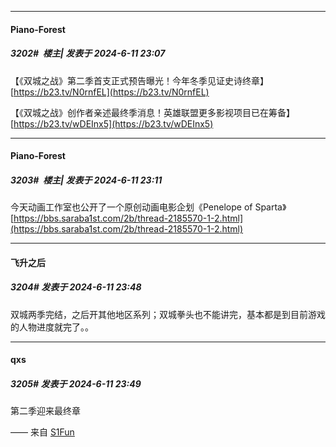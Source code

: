 ﻿
*****

####  Piano-Forest  
##### 3202#         楼主| 发表于 2024-6-11 23:07

【《双城之战》第二季首支正式预告曝光！今年冬季见证史诗终章】 
[https://b23.tv/N0rnfEL](https://b23.tv/N0rnfEL)

【《双城之战》创作者亲述最终季消息！英雄联盟更多影视项目已在筹备】 
[https://b23.tv/wDEInx5](https://b23.tv/wDEInx5)


*****

####  Piano-Forest  
##### 3203#         楼主| 发表于 2024-6-11 23:11

今天动画工作室也公开了一个原创动画电影企划《Penelope of Sparta》
[https://bbs.saraba1st.com/2b/thread-2185570-1-2.html](https://bbs.saraba1st.com/2b/thread-2185570-1-2.html)


*****

####  飞升之后  
##### 3204#       发表于 2024-6-11 23:48

双城两季完结，之后开其他地区系列；双城拳头也不能讲完，基本都是到目前游戏的人物进度就完了。。

*****

####  qxs  
##### 3205#       发表于 2024-6-11 23:49

第二季迎来最终章

—— 来自 [S1Fun](https://s1fun.koalcat.com)

